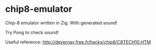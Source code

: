 # chip8-emulator
Chip-8 emulator written in Zig.
With generated sound!

Try Pong to check sound!

Useful reference: http://devernay.free.fr/hacks/chip8/C8TECH10.HTM
